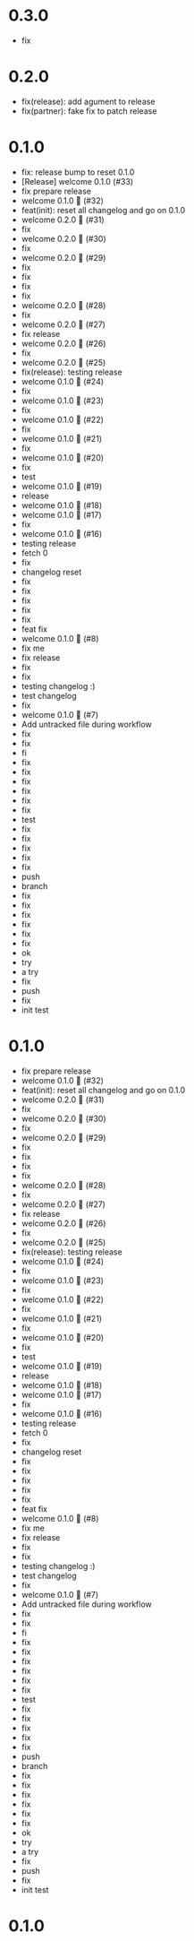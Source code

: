 # 0.3.0
- fix
# 0.2.0
- fix(release): add agument to release
- fix(partner): fake fix to patch release
# 0.1.0
- fix: release bump to reset 0.1.0
- [Release] welcome 0.1.0 (#33)
- fix prepare release
- welcome 0.1.0 :bookmark: (#32)
- feat(init): reset all changelog and go on 0.1.0
- welcome 0.2.0 :bookmark: (#31)
- fix
- welcome 0.2.0 :bookmark: (#30)
- fix
- welcome 0.2.0 :bookmark: (#29)
- fix
- fix
- fix
- fix
- welcome 0.2.0 :bookmark: (#28)
- fix
- welcome 0.2.0 :bookmark: (#27)
- fix release
- welcome 0.2.0 :bookmark: (#26)
- fix
- welcome 0.2.0 :bookmark: (#25)
- fix(release): testing release
- welcome 0.1.0 :bookmark: (#24)
- fix
- welcome 0.1.0 :bookmark: (#23)
- fix
- welcome 0.1.0 :bookmark: (#22)
- fix
- welcome 0.1.0 :bookmark: (#21)
- fix
- welcome 0.1.0 :bookmark: (#20)
- fix
- test
- welcome 0.1.0 :bookmark: (#19)
- release
- welcome 0.1.0 :bookmark: (#18)
- welcome 0.1.0 :bookmark: (#17)
- fix
- welcome 0.1.0 :bookmark: (#16)
- testing release
- fetch 0
- fix
- changelog reset
- fix
- fix
- fix
- fix
- fix
- feat fix
- welcome 0.1.0 :bookmark: (#8)
- fix me
- fix release
- fix
- fix
- testing changelog :)
- test changelog
- fix
- welcome 0.1.0 :bookmark: (#7)
- Add untracked file during workflow
- fix
- fix
- fi
- fix
- fix
- fix
- fix
- fix
- fix
- test
- fix
- fix
- fix
- fix
- fix
- push
- branch
- fix
- fix
- fix
- fix
- fix
- fix
- ok
- try
- a try
- fix
- push
- fix
- init test
# 0.1.0
- fix prepare release
- welcome 0.1.0 :bookmark: (#32)
- feat(init): reset all changelog and go on 0.1.0
- welcome 0.2.0 :bookmark: (#31)
- fix
- welcome 0.2.0 :bookmark: (#30)
- fix
- welcome 0.2.0 :bookmark: (#29)
- fix
- fix
- fix
- fix
- welcome 0.2.0 :bookmark: (#28)
- fix
- welcome 0.2.0 :bookmark: (#27)
- fix release
- welcome 0.2.0 :bookmark: (#26)
- fix
- welcome 0.2.0 :bookmark: (#25)
- fix(release): testing release
- welcome 0.1.0 :bookmark: (#24)
- fix
- welcome 0.1.0 :bookmark: (#23)
- fix
- welcome 0.1.0 :bookmark: (#22)
- fix
- welcome 0.1.0 :bookmark: (#21)
- fix
- welcome 0.1.0 :bookmark: (#20)
- fix
- test
- welcome 0.1.0 :bookmark: (#19)
- release
- welcome 0.1.0 :bookmark: (#18)
- welcome 0.1.0 :bookmark: (#17)
- fix
- welcome 0.1.0 :bookmark: (#16)
- testing release
- fetch 0
- fix
- changelog reset
- fix
- fix
- fix
- fix
- fix
- feat fix
- welcome 0.1.0 :bookmark: (#8)
- fix me
- fix release
- fix
- fix
- testing changelog :)
- test changelog
- fix
- welcome 0.1.0 :bookmark: (#7)
- Add untracked file during workflow
- fix
- fix
- fi
- fix
- fix
- fix
- fix
- fix
- fix
- test
- fix
- fix
- fix
- fix
- fix
- push
- branch
- fix
- fix
- fix
- fix
- fix
- fix
- ok
- try
- a try
- fix
- push
- fix
- init test
# 0.1.0
